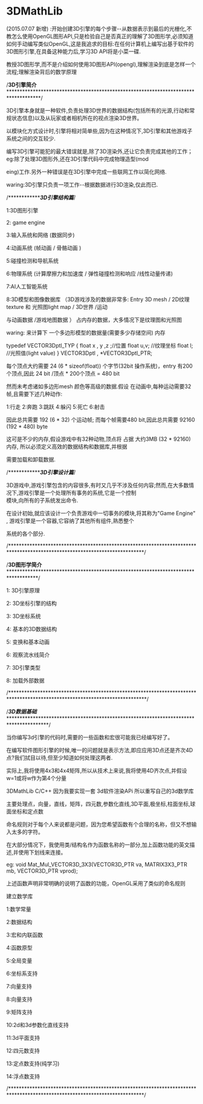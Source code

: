 # 3DMathLib


(2015.07.07 新增) :开始创建3D引擎的每个步骤--从数据表示到最后的光栅化,不教怎么使用OpenGL图形API,只是检验自己是否真正的理解了3D图形学,必须知道如何手动编写类似OpenGL,这是我追求的目标:在任何计算机上编写出基于软件的3D图形引擎,在具备这种能力后,学习3D API将是小菜一碟.

教授3D图形学,而不是介绍如何使用3D图形API(opengl),理解渲染到底是怎样一个流程;理解渲染背后的数学原理

/**************3D引擎简介**************************************************************************************************/

   3D引擎本身就是一种软件,负责处理3D世界的数据结构(包括所有的光源,行动和常规状态信息)以及从玩家或者相机所在的视点渲染3D世界。
 
   以模块化方式设计时,引擎将相对简单些,因为在这种情况下,3D引擎和其他游戏子系统之间的交互较少.
   
   编写3D引擎可能犯的最大错误就是,除了3D渲染外,还让它负责完成其他的工作；eg:除了处理3D图形外,还在3D引擎代码中完成物理造型(mod
   
   eing)工作.另外一种错误是在3D引擎中完成一些联网工作以简化网络.
   
   waring:3D引擎只负责一项工作--根据数据进行3D渲染,仅此而已.
   
   /*******************3D引擎结构篇*******/
   
   1:3D图形引擎
   
   2: game engine
   
   3:输入系统和网络 (数据同步)
   
   4:动画系统 (帧动画 / 骨骼动画 )
   
   5:碰撞检测和导航系统
   
   6:物理系统 (计算摩擦力和加速度 / 弹性碰撞检测和响应 /线性动量传递)
   
   7:AI人工智能系统
   
   8:3D模型和图像数据库 （3D游戏涉及的数据非常多: Entry 3D mesh / 2D纹理texture 和 光照图light map / 3D世界 /运动
   
   与动画数据  /游戏地图数据 ）  占内存的数据，大多情况下是纹理图和光照图 
   
   waring: 来计算下 一个多边形模型的数据量(需要多少存储空间) 内存
   
   typedef VECTOR3Dptl_TYP {
        float x , y ,z ;//位置
        float u,v;      //纹理坐标
        float l;        //光照值(light value)
   } VECTOR3Dptl , *VECTOR3Dptl_PTR;
   
   每个顶点大约需要 24 (6 * sizeof(float)) 个字节(32bit 操作系统)，entry 有200个顶点,因此 24 bit /顶点 * 200个顶点 = 480 bit
   
   然而未考虑诸如多边形mesh 颜色等高级的数据.假设 在动画中,每种运动需要32 帧,且需要下述几种动作:
   
   1:行走 2:奔跑 3:跳跃 4:躲闪 5:死亡 6:射击
   
   因此总共需要 192 (6 * 32) 个运动帧; 而每个帧需要480 bit,因此总共需要 92160 (192 * 480) byte
   
   这可是不少的内存,假设游戏中有32种动物,顶点将 占据 大约3MB (32 * 92160) 内存, 所以必须定义高效的数据结构和数据库,并根据
   
   需要加载和卸载数据.
   
  /*******************3D引擎设计篇*******/
   
  3D游戏中,游戏引擎包含的内容很多,有时又几乎不涉及任何内容;然而,在大多数情况下,游戏引擎是一个处理所有事务的系统,它是一个控制   
  模块,向所有的子系统发出命令. 
  
  在设计初始,就应该设计一个负责游戏中一切事务的模块,将其称为"Game Engine" , 游戏引擎是一个容器,它容纳了其他所有组件,熟悉整个
  
  系统的各个部分.
   




/***************************************************************************************************************************/


/**************3D图形学简介*************************************************************************************************/

1: 3D引擎原理

2: 3D坐标引擎的结构

3: 3D坐标系统

4: 基本的3D数据结构

5: 变换和基本动画

6: 观察流水线简介

7: 3D引擎类型

8: 加载外部数据

/****************************************************************************************************************************/




/*************3D数据基础****************************************************************************************************/

当你编写3d引擎的代码时,需要的一些函数和宏很可能我已经编写好了。

在编写软件图形引擎的时候,唯一的问题就是表示方法,即应应用3D点还是齐次4D点?我们拭目以待,但至少知道如何处理这两者.

实际上,我将使用4x3和4x4矩阵,所以从技术上来说,我将使用4D齐次点,并假设w=1或将w作为第4个分量



3DMathLib  C/C++ 因为我要实现一套  3d软件渲染APi 所以重写自己的3d数学库

主要处理点，向量，直线，矩阵，四元数,参数化直线,3D平面,极坐标,柱面坐标,球面坐标和定点数

命名规则对于每个人来说都是问题，因为您希望函数有个合理的名称，但又不想输入太多的字符。

在大部分情况下，我使用类/结构名作为函数名称的一部分,加上函数功能的英文描述,并使用下划线来连接。 



eg: void Mat_Mul_VECTOR3D_3X3(VECTOR3D_PTR va,
                              MATRIX3X3_PTR mb,
                              VECTOR3D_PTR vprod);

上述函数声明非常明确的说明了函数的功能，OpenGL采用了类似的命名规则

建立数学库

1:数学常量

2:数据结构

3:宏和内联函数

4:函数原型

5:全局变量

6:坐标系支持

7:向量支持

8:向量支持

9:矩阵支持

10:2d和3d参数化直线支持

11:3d平面支持

12:四元数支持

13:定点数支持(纯学习)

14:浮点数支持

/***************************************************************************************************************************/

